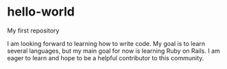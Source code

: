 # hello-world
My first repository

I am looking forward to learning how to write code.  My goal is to learn several languages, but my main goal for now is learning Ruby on Rails.  I am eager to learn and hope to be a helpful contributor to this community.
